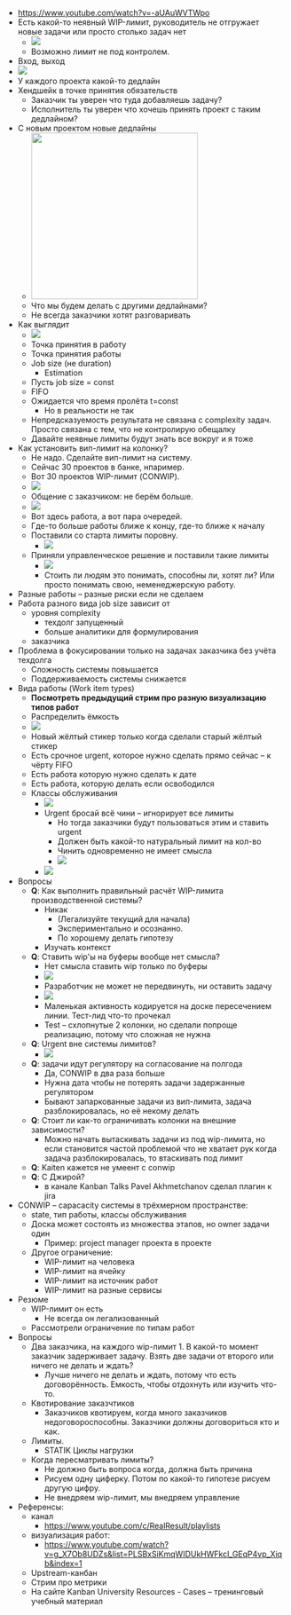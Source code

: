 - https://www.youtube.com/watch?v=-aUAuWVTWpo
- Есть какой-то неявный WIP-лимит, руководитель не отгружает новые задачи или просто столько задач нет
    - ![](https://firebasestorage.googleapis.com/v0/b/firescript-577a2.appspot.com/o/imgs%2Fapp%2Faptakhin%2FU1k9gOJ3Ij.png?alt=media&token=5f67a3f6-0320-454e-bf08-d1db3d908f5d)
    - Возможно лимит не под контролем.
- Вход, выход
- ![](https://firebasestorage.googleapis.com/v0/b/firescript-577a2.appspot.com/o/imgs%2Fapp%2Faptakhin%2F3MlA-zt-w6.png?alt=media&token=a7b949b5-f12a-42ea-b00d-55bbaf968709)
- У каждого проекта какой-то дедлайн
- Хендшейк в точке принятия обязательств
    - Заказчик ты уверен что туда добавляешь задачу?
    - Исполнитель ты уверен что хочешь принять проект с таким дедлайном?
- С новым проектом новые дедлайны
    - <img src="https://firebasestorage.googleapis.com/v0/b/firescript-577a2.appspot.com/o/imgs%2Fapp%2Faptakhin%2F669hq-zDj7.png?alt=media&token=cfd4053d-4f53-4c72-8c2e-562aaff631a3" width="300" />
    - Что мы будем делать с другими дедлайнами?
    - Не всегда заказчики хотят разговаривать
- Как выглядит
    - ![](https://firebasestorage.googleapis.com/v0/b/firescript-577a2.appspot.com/o/imgs%2Fapp%2Faptakhin%2FlWA3tnySbL.png?alt=media&token=e33745ac-3a1b-49d6-a572-95be93a48f18)
    - Точка принятия в работу
    - Точка принятия работы
    - Job size (не duration)
        - Estimation
    - Пусть job size = const
    - FIFO
    - Ожидается что время пролёта t=const
        - Но в реальности не так
    - Непредсказуемость результата не связана с complexity задач. Просто связана с тем, что не контролирую обещалку
    - Давайте неявные лимиты будут знать все вокруг и я тоже
- Как установить вип-лимит на колонку?
    - Не надо. Сделайте вип-лимит на систему.
    - Сейчас 30 проектов в банке, нпаример.
    - Вот 30 проектов WIP-лимит (CONWIP).
    - ![](https://firebasestorage.googleapis.com/v0/b/firescript-577a2.appspot.com/o/imgs%2Fapp%2Faptakhin%2FFSB-4oDX0n.png?alt=media&token=4acd36f4-91e2-4fc7-9a63-cd5a0f1e3c39)
    - Общение с заказчиком: не берём больше.
    - ![](https://firebasestorage.googleapis.com/v0/b/firescript-577a2.appspot.com/o/imgs%2Fapp%2Faptakhin%2F3m8w7Aw5Y5.png?alt=media&token=f7103bc1-c994-4932-b24b-e0e7d1a56e74)
    - Вот здесь работа, а вот пара очередей.
    - Где-то больше работы ближе к концу, где-то ближе к началу
    - Поставили со старта лимиты поровну.
        - ![](https://firebasestorage.googleapis.com/v0/b/firescript-577a2.appspot.com/o/imgs%2Fapp%2Faptakhin%2F1bnlg0lwte.png?alt=media&token=e01e3aa1-19f3-4af5-86ed-9a13ba223d83)
    - Приняли управленческое решение и поставили такие лимиты
        - ![](https://firebasestorage.googleapis.com/v0/b/firescript-577a2.appspot.com/o/imgs%2Fapp%2Faptakhin%2FvOv0JKiFkV.png?alt=media&token=d87178ff-82d7-4a79-be1d-7f931fc42387)
        - Стоить ли людям это понимать, способны ли, хотят ли? Или просто понимать свою, неменеджерскую работу.
- Разные работы – разные риски если не сделаем
- Работа разного вида job size зависит от
    - уровня complexity
        - техдолг запущенный
        - больше аналитики для формулирования
    - заказчика
- Проблема в фокусировании только на задачах заказчика без учёта техдолга
    - Сложность системы повышается
    - Поддерживаемость системы снижается
- Вида работы (Work item types)
    - __Посмотреть предыдущий стрим про разную визуализацию типов работ__
    - Распределить ёмкость
    - ![](https://firebasestorage.googleapis.com/v0/b/firescript-577a2.appspot.com/o/imgs%2Fapp%2Faptakhin%2F6w-z9K00VB.png?alt=media&token=e28d9243-6b26-4530-8944-9497d99d8779)
    - Новый жёлтый стикер только когда сделали старый жёлтый стикер
    - Есть срочное urgent, которое нужно сделать прямо сейчас – к чёрту FIFO
    - Есть работа которую нужно сделать к дате
    - Есть работа, которую делать если освободился
    - Классы обслуживания
        - ![](https://firebasestorage.googleapis.com/v0/b/firescript-577a2.appspot.com/o/imgs%2Fapp%2Faptakhin%2FO-Ab1bMUAo.png?alt=media&token=528cb110-e5c2-4999-83d2-d7f5d5dce857)
        - Urgent бросай всё чини – игнорирует все лимиты
            - Но тогда заказчики будут пользоваться этим и ставить urgent
            - Должен быть какой-то натуральный лимит на кол-во
            - Чинить одновременно не имеет смысла
            - ![](https://firebasestorage.googleapis.com/v0/b/firescript-577a2.appspot.com/o/imgs%2Fapp%2Faptakhin%2FIXo4HE9ek0.png?alt=media&token=faeec1ab-dfbc-45c7-bb45-6524148c28b7)
        - ![](https://firebasestorage.googleapis.com/v0/b/firescript-577a2.appspot.com/o/imgs%2Fapp%2Faptakhin%2F_oj4WHrnMp.png?alt=media&token=95a00cd3-13dd-43e0-a950-fbb9d6cff5bd)
- Вопросы
    - **Q**: Как выполнить правильный расчёт WIP-лимита производственной системы?
        - Никак
            - (Легализуйте текущий для начала)
            - Экспериментально и осознанно.
            - По хорошему делать гипотезу
        - Изучать контекст
    - **Q**: Ставить wip'ы на буферы вообще нет смысла?
        - Нет смысла ставить wip только по буферы
        - ![](https://firebasestorage.googleapis.com/v0/b/firescript-577a2.appspot.com/o/imgs%2Fapp%2Faptakhin%2FJjU_Pumxqn.png?alt=media&token=6a18af32-886c-4666-ac81-81a38564d0aa)
        - Разработчик не может не передвинуть, ни оставить задачу
        - ![](https://firebasestorage.googleapis.com/v0/b/firescript-577a2.appspot.com/o/imgs%2Fapp%2Faptakhin%2FvXf4YqQU9R.png?alt=media&token=3c22951f-4c5b-4ab5-b0a8-04e6896b1dbb)
        - Маленькая активность кодируется на доске пересечением линии. Тест-лид что-то прочекал
        - Test – схлопнутые 2 колонки, но сделали попроще реализацию, потому что сложная не нужна
    - **Q**: Urgent вне системы лимитов?
        - ![](https://firebasestorage.googleapis.com/v0/b/firescript-577a2.appspot.com/o/imgs%2Fapp%2Faptakhin%2F55MNs_nrRE.png?alt=media&token=3b004a76-614b-45b9-9057-e98f33ce8b2e)
    - **Q**: задачи идут регулятору на согласование на полгода
        - Да, CONWIP в два раза больше
        - Нужна дата чтобы не потерять задачи задержанные регулятором
        - Бывают запаркованные задачи из вип-лимита, задача разблокировалась, но её некому делать
    - **Q**: Стоит ли как-то ограничивать колонки на внешние зависимости?
        - Можно начать вытаскивать задачи из под wip-лимита, но если становится частой проблемой что не хватает рук когда задача разблокировалась, то втаскивать под лимит
    - **Q**: Kaiten кажется не умеент с conwip
    - **Q**: С Джирой?
        - в канале Kanban Talks Pavel Akhmetchanov сделал плагин к jira
- CONWIP – capacacity системы в трёхмерном пространстве:
    - state, тип работы, классы обслуживания
    - Доска может состоять из множества этапов, но owner задачи один
        - Пример: project manager проекта в проекте
    - Другое ограничение:
        - WIP-лимит на человека
        - WIP-лимит на ячейку
        - WIP-лимит на источник работ
        - WIP-лимит на разные сервисы
- Резюме
    - WIP-лимит он есть
        - Не всегда он легализованный
    - Рассмотрели ограничение по типам работ
- Вопросы
    - Два заказчика, на каждого wip-лимит 1. В какой-то момент заказчик задерживает задачу. Взять две задачи от второго или ничего не делать и ждать?
        - Лучше ничего не делать и ждать, потому что есть договорённость. Емкость, чтобы отдохнуть или изучить что-то.
    - Квотирование заказчтиков
        - Заказчиков квотируем, когда много заказчиков недоговороспособны. Заказчики должны договориться кто и как.
    - Лимиты.
        - STATIK Циклы нагрузки
    - Когда пересматривать лимиты?
        - Не должно быть вопроса когда, должна быть причина
        - Рисуем одну циферку. Потом по какой-то гипотезе рисуем другую цифру.
        - Не внедряем wip-лимит, мы внедряем управление
- Референсы:
    - канал
        - https://www.youtube.com/c/RealResult/playlists
    - визуализация работ:
        - https://www.youtube.com/watch?v=g_X7Ob8UDZs&list=PLSBxSiKmqWIDUkHWFkcl_GEqP4vp_Xiqb&index=1
    - Upstream-канбан
    - Стрим про метрики
    - На сайте Kanban University Resources - Cases – тренинговый учебный материал
